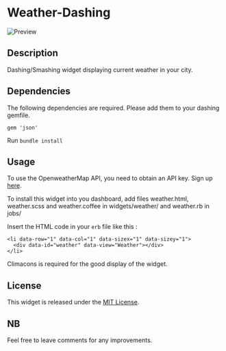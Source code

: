 # Weather-Dashing

![Preview](https://nsa40.casimages.com/img/2021/02/11/210211055724260884.png)

## Description
Dashing/Smashing widget displaying current weather in your city.

## Dependencies
The following dependencies are required. Please add them to your dashing gemfile.
```
gem 'json'
```
Run `bundle install`

## Usage
To use the OpenweatherMap API, you need to obtain an API key. Sign up [here](https://home.openweathermap.org/users/sign_up).

To install this widget into you dashboard, add files weather.html, weather.scss and weather.coffee in widgets/weather/ and weather.rb in jobs/

Insert the HTML code in your `erb` file like this :
```
<li data-row="1" data-col="1" data-sizex="1" data-sizey="1">
  <div data-id="weather" data-view="Weather"></div>
</li>
```

Climacons is required for the good display of the widget.

## License

This widget is released under the [MIT License](http://www.opensource.org/licenses/MIT).

## NB

Feel free to leave comments for any improvements.

